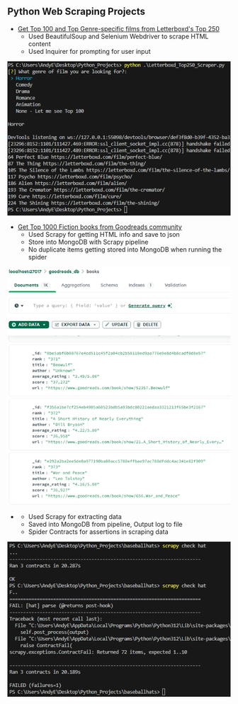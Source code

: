 ## Python Web Scraping Projects


- <a href="https://github.com/AndyEstevez/Python-WebScrape-Projects/blob/main/Letterboxd_Top250_Scraper.py">Get Top 100 and Top Genre-specific films from Letterboxd's Top 250</a>
    - Used BeautifulSoup and Selenium Webdriver to scrape HTML content
    - Used Inquirer for prompting for user input<br>
<img src="images/letterboxd_topfilms.png" height='auto' width='auto'/>



- <a href="https://github.com/AndyEstevez/Python-WebScrape-Projects/tree/main/goodreads_fiction">Get Top 1000 Fiction books from Goodreads community</a>
    - Used Scrapy for getting HTML info and save to json
    - Store into MongoDB with Scrapy pipeline
    - No duplicate items getting stored into MongoDB when running the spider <br>
<img src="images/goodreads_db.png" height='auto' width='auto'/>

- <a href="https://github.com/AndyEstevez/Python-WebScrape-Projects/tree/main/baseballhats"></a>
    - Used Scrapy for extracting data
    - Saved into MongoDB from pipeline, Output log to file
    - Spider Contracts for assertions in scraping data <br>
<img src="images/scrapy_contracts.png" height='auto' width='auto'/> 